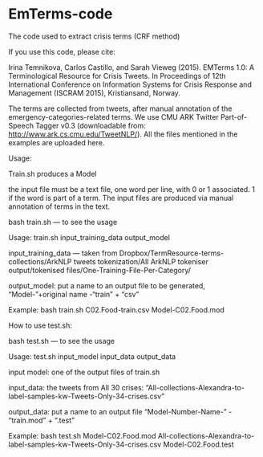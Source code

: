 # EmTerms-code
The code used to extract crisis terms (CRF method)

If you use this code, please cite:

Irina Temnikova, Carlos Castillo, and Sarah Vieweg (2015). EMTerms 1.0: A Terminological Resource for Crisis Tweets. In Proceedings of 12th International Conference on Information Systems for Crisis Response and Management (ISCRAM 2015), Kristiansand, Norway.

The terms are collected from tweets, after manual annotation of the emergency-categories-related terms. We use CMU ARK Twitter Part-of-Speech Tagger v0.3 (downloadable from: http://www.ark.cs.cmu.edu/TweetNLP/). All the files mentioned in the examples are uploaded here.

Usage:

Train.sh produces a Model

the input file must be a text file, one word per line, with 0 or 1 associated. 1 if the word is part of a term. The input files are produced via manual annotation of terms in the text.

bash train.sh — to see the usage

Usage: train.sh input_training_data output_model

input_training_data — taken from Dropbox/TermResource-terms-collections/ArkNLP tweets tokenization/All ArkNLP tokeniser output/tokenised files/One-Training-File-Per-Category/ 

output_model: put a name to an output file to be generated, “Model-”+original name -“train” + “csv”

Example: bash train.sh C02.Food-train.csv Model-C02.Food.mod

How to use test.sh:

bash test.sh — to see the usage

Usage: test.sh input_model input_data output_data

input model: one of the output files of train.sh

input_data: the tweets from All 30 crises: “All-collections-Alexandra-to-label-samples-kw-Tweets-Only-34-crises.csv”

output_data: put a name to an output file “Model-Number-Name-” - “train.mod” + “.test”

Example: bash test.sh Model-C02.Food.mod All-collections-Alexandra-to-label-samples-kw-Tweets-Only-34-crises.csv Model-C02.Food.test 
